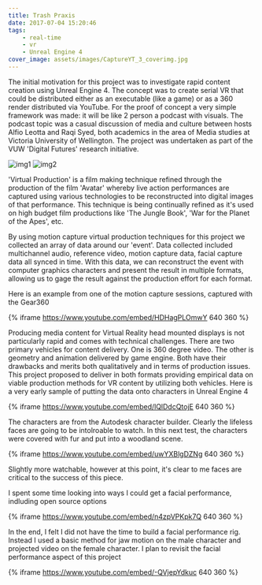 ```yaml
---
title: Trash Praxis
date: 2017-07-04 15:20:46
tags: 
	- real-time
	- vr
	- Unreal Engine 4
cover_image: assets/images/CaptureYT_3_coverimg.jpg
---
```

The initial motivation for this project was to investigate rapid content creation using Unreal Engine 4.  The concept was to create serial VR that could be distributed either as an executable (like a game) or as a 360 render distributed via YouTube.  For the proof of concept a very simple framework was made: it will be like 2 person a podcast with visuals.  The podcast topic was a casual discussion of media and culture between hosts Alfio Leotta and Raqi Syed, both academics in the area of Media studies at Victoria University of Wellington.  The project was undertaken as part of the VUW 'Digital Futures' research initiative.

![img1](costumeWip3.gif) ![img2](scWip.gif)

'Virtual Production' is a film making technique refined through the production of the film 'Avatar' whereby live action performances are captured using various technologies to be reconstructed into digital images of that performance.  This technique is being continually refined as it's used on high budget film productions like 'The Jungle Book', 'War for the Planet of the Apes', etc.

By using motion capture virtual production techniques for this project we  collected an array of data around our 'event'.  Data collected included multichannel audio, reference video, motion capture data, facial capture data all synced in time.  With this data, we can reconstruct the event with computer graphics characters and present the result in multiple formats, allowing us to gage the result against the production effort for each format. 

Here is an example from one of the motion capture sessions, captured with the Gear360

{% iframe https://www.youtube.com/embed/HDHagPLOmwY 640 360 %}

Producing media content for Virtual Reality head mounted displays is not particularly rapid and comes with technical challenges. There are two primary vehicles for content delivery.  One is 360 degree video.  The other is geometry and animation delivered by game engine.  Both have their drawbacks and merits both qualitatively and in terms of production issues. This project proposed to deliver in both formats providing empirical data on viable production methods for VR content by utilizing both vehicles. Here is a very early sample of putting the data onto characters in Unreal Engine 4

{% iframe https://www.youtube.com/embed/lQlDdcQtojE 640 360 %}

The characters are from the Autodesk character builder.  Clearly the lifeless faces are going to be intolroable to watch.  In this next test, the characters were covered with fur and put into a woodland scene.

{% iframe https://www.youtube.com/embed/uwYXBlgDZNg 640 360 %}

Slightly more watchable, however at this point, it's clear to me faces are critical to the success of this piece.

I spent some time looking into ways I could get a facial performance, indluding open source options

{% iframe https://www.youtube.com/embed/n4zpVPKpk7Q 640 360 %}

In the end, I felt I did not have the time to build a facial performance rig.  Instead I used a basic method for jaw motion on the male character and projected video on the female character.  I plan to revisit the facial performance aspect of this project

{% iframe https://www.youtube.com/embed/-QVjepYdkuc 640 360 %}